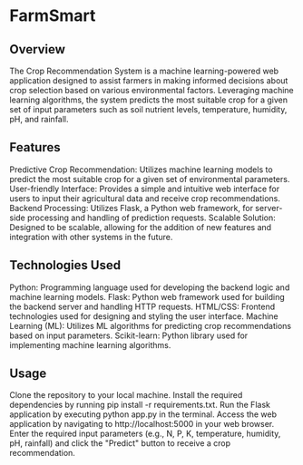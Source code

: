 # FarmSmart
## Overview
The Crop Recommendation System is a machine learning-powered web application designed to assist farmers in making informed decisions about crop selection based on various environmental factors. Leveraging machine learning algorithms, the system predicts the most suitable crop for a given set of input parameters such as soil nutrient levels, temperature, humidity, pH, and rainfall.

## Features
Predictive Crop Recommendation: Utilizes machine learning models to predict the most suitable crop for a given set of environmental parameters.
User-friendly Interface: Provides a simple and intuitive web interface for users to input their agricultural data and receive crop recommendations.
Backend Processing: Utilizes Flask, a Python web framework, for server-side processing and handling of prediction requests.
Scalable Solution: Designed to be scalable, allowing for the addition of new features and integration with other systems in the future.

## Technologies Used
Python: Programming language used for developing the backend logic and machine learning models.
Flask: Python web framework used for building the backend server and handling HTTP requests.
HTML/CSS: Frontend technologies used for designing and styling the user interface.
Machine Learning (ML): Utilizes ML algorithms for predicting crop recommendations based on input parameters.
Scikit-learn: Python library used for implementing machine learning algorithms.

## Usage
Clone the repository to your local machine.
Install the required dependencies by running pip install -r requirements.txt.
Run the Flask application by executing python app.py in the terminal.
Access the web application by navigating to http://localhost:5000 in your web browser.
Enter the required input parameters (e.g., N, P, K, temperature, humidity, pH, rainfall) and click the "Predict" button to receive a crop recommendation.
